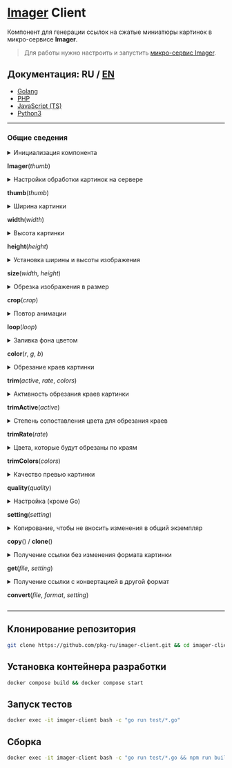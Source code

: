 # [Imager](https://github.com/pkg-ru/imager) Client

Компонент для генерации ссылок на сжатые миниатюры картинок в микро-сервисе **Imager**.

> Для работы нужно настроить и запустить [микро-сервис Imager](https://github.com/pkg-ru/imager).

## Документация: **RU** / [EN](./doc/README-EN.md)

- [Golang](./doc/GO-RU.md)
- [PHP](./doc/PHP-RU.md)
- [JavaScript (TS)](./doc/TS-RU.md)
- [Python3](./doc/PY-RU.md)

---

### Общие сведения

<details><summary>Инициализация компонента

**Imager**(_thumb_)</summary>

> ##### _thumb_ - название настроек на сервере (по умолчанию: `default`)
>
> Можно передать массив настроек, кроме реализации на языке Go.

</details>

<details><summary>Настройки обработки картинок на сервере

**thumb**(_thumb_)</summary>

> ##### _thumb_ - название настроек на сервере (по умолчанию: `default`)

</details>

<details><summary>Ширина картинки

**width**(_width_)</summary>

> ##### _width_ - ширина.
>
> Если передать `0`, то ширина не изменяется, и сохраняет свои пропорции относительно высоты.

</details>

<details><summary>Высота картинки

**height**(_height_)</summary>

> ##### _height_ - высота.
>
> Если передать `0`, то высота не изменяется, и сохраняет свои пропорции относительно ширины.

</details>

<details><summary>Установка ширины и высоты изображения

**size**(_width_, _height_)</summary>

> ##### _width_ - ширина.
>
> Если передать `0`, то ширина не изменяется, и сохраняет свои пропорции относительно высоты.

> ##### _height_ - высота.
>
> Если передать `0`, то высота не изменяется, и сохраняет свои пропорции относительно ширины.

</details>

<details><summary>Обрезка изображения в размер

**crop**(_crop_)</summary>

> ##### _crop_ - обрезка изображения (по умолчанию `false`).
>
> Если `true` — при установке ширины и высоты этот параметр масштабирует и обрезает картинку в указанный размер.  
> Если `false` — при установке ширины и высоты параметр масштабирует картинку в указанный размер.  
> Поля, которые образуются в результате масштабирования, закрашиваются установленным цветом или остаются прозрачными (если это возможно).

</details>

<details><summary>Повтор анимации

**loop**(_loop_)</summary>

> ##### _loop_ - повтор анимации (по умолчанию `true`).
>
> Если `true` — анимация зацикливается.  
> Если `false` — анимация проигрывается 1 раз.

</details>

<details><summary>Заливка фона цветом

**color**(_r_, _g_, _b_)</summary>

> ##### _r_ - Красный.
>
> ##### _g_ - Зеленый.
>
> ##### _b_ - Синий.
>
> Устанавливает цвет заливки фона в RGB формате.

</details>

<details><summary>Обрезание краев картинки

**trim**(_active_, _rate_, _colors_)</summary>

> ##### _active_ - активность фильтра.
>
> ##### _rate_ - степень сравнения цветов (чем ниже, тем точнее цвет).
>
> ##### _colors_ - список цветов в RGB формате: `[[255, 255, 255], [0, 0, 0]]`.
>
> С помощью этого фильтра можно обрезать картинку по прозрачным пикселям, черным/белым или любым другим цветам, которые находятся по краям (верх/низ/лево/право) картинки.

</details>

<details><summary>Активность обрезания краев картинки

**trimActive**(_active_)</summary>

> ##### _active_ - активность фильтра обрезания краев.
>
> Если `true` — обрезаем.  
> Если `false` — не обрезаем.

</details>

<details><summary>Степень сопоставления цвета для обрезания краев

**trimRate**(_rate_)</summary>

> ##### _rate_ - степень сопоставления цвета.
>
> Чем ниже это значение, тем точнее сопоставляется цвет.

</details>

<details><summary>Цвета, которые будут обрезаны по краям

**trimColors**(_colors_)</summary>

> ##### _colors_ - список цветов.
>
> Список в RGB формате: `[[255, 255, 255], [0, 0, 0]]`.

</details>

<details><summary>Качество превью картинки

**quality**(_quality_)</summary>

> ##### _quality_ - качество результата.
>
> Чем ниже значение, тем хуже качество и меньше размер файла (не для файлов результата: gif/png).

</details>

<details><summary>Настройка (кроме Go)

**setting**(_setting_)</summary>

> ##### _setting_ - список/массив настроек (кроме Go).
>
> Пример:
>
> ```js
> {
> # ширина
> 'width': 100,
> # высота
> 'height': 100,
> # качество
> 'quality': 85,
> # обрезка в размер
> 'crop': false,
> # повтор анимации
> 'loop': true,
> # цвет заливки
> 'color': [255, 255, 255],
> # обрезка краев
> 'trimActive': true,
> # степень сопоставления при обрезании краев
> 'trimRate': 20,
> # список цветов для обрезания краев
> 'trimColor': [[255, 255, 255], [0, 0, 0]],
> }
> ```

</details>

<details><summary>Копирование, чтобы не вносить изменения в общий экземпляр

**copy**() / **clone**()</summary>

> Можно использовать для группировки по типам/настройкам ассетов.

</details>

<details><summary>Получение ссылки без изменения формата картинки

**get**(_file_, _setting_)</summary>

> ##### _file_ - путь к исходному файлу (относительно web).
>
> ##### _setting_ - список/массив настроек (кроме Go).
>
> Генерирует ссылку на ассет картинки по установленным параметрам, без изменения расширения исходного файла.

</details>

<details><summary>Получение ссылки с конвертацией в другой формат

**convert**(_file_, _format_, _setting_)</summary>

> ##### _file_ - путь к исходному файлу (относительно web).
>
> ##### _format_ - формат файла результата.
>
> ##### _setting_ - список/массив настроек (кроме Go).
>
> Генерирует ссылку на ассет картинки по установленным параметрам и с установленным расширением файла результата.

</details>

---

## Клонирование репозитория

```bash
git clone https://github.com/pkg-ru/imager-client.git && cd imager-client
```

## Установка контейнера разработки

```bash
docker compose build && docker compose start
```

## Запуск тестов

```bash
docker exec -it imager-client bash -c "go run test/*.go"
```

## Сборка

```bash
docker exec -it imager-client bash -c "go run test/*.go && npm run build && python3 -m build"
```

